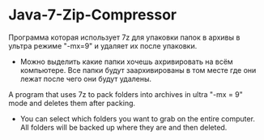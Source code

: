 # Java-7-Zip-Compressor
Программа которая использует 7z для упаковки папок в архивы в ультра режиме "-mx=9" и удаляет их после упаковки.
- Можно выделить какие папки хочешь ахривировать на всём компьютере. Все папки будут заархивированы в том месте где они лежат после чего они будут удалены.

A program that uses 7z to pack folders into archives in ultra "-mx = 9" mode and deletes them after packing.
- You can select which folders you want to grab on the entire computer. All folders will be backed up where they are and then deleted.
